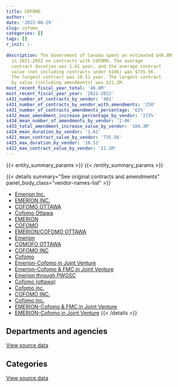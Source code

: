 ```yaml
---
title: COFOMO
author: ''
date: '2022-08-29'
slug: cofomo
categories: []
tags: []
r_init: |-
  
description: The Government of Canada spent an estimated $46.8M
  in 2021-2022 on contracts with COFOMO. The average
  contract duration was 1.61 year, and the average contract
  value (not including contracts under $10k) was $735.5K.
  The longest contract was 10.51 year. The largest contract
  by value (including amendments) was $21.2M.
most_recent_fiscal_year_total: '46.8M'
most_recent_fiscal_year_year: '2021-2022'
s431_number_of_contracts_by_vendor: '402'
s431_number_of_contracts_by_vendor_with_amendments: '250'
s431_number_of_contracts_amendments_percentage: '62%'
s432_mean_amendment_increase_percentage_by_vendor: '273%'
s434_mean_number_of_amendments_by_vendor: '2.06'
s433_total_amendment_increase_value_by_vendor: '104.3M'
s424_mean_duration_by_vendor: '1.61'
s421_mean_contract_value_by_vendor: '735.5K'
s425_max_duration_by_vendor: '10.51'
s422_max_contract_value_by_vendor: '21.2M'
---
```


<script src="/rmarkdown-libs/htmlwidgets/htmlwidgets.js"></script>
<link href="/rmarkdown-libs/datatables-css/datatables-crosstalk.css" rel="stylesheet" />
<script src="/rmarkdown-libs/datatables-binding/datatables.js"></script>
<script src="/rmarkdown-libs/jquery/jquery-3.6.0.min.js"></script>
<link href="/rmarkdown-libs/dt-core-bootstrap/css/dataTables.bootstrap.min.css" rel="stylesheet" />
<link href="/rmarkdown-libs/dt-core-bootstrap/css/dataTables.bootstrap.extra.css" rel="stylesheet" />
<script src="/rmarkdown-libs/dt-core-bootstrap/js/jquery.dataTables.min.js"></script>
<script src="/rmarkdown-libs/dt-core-bootstrap/js/dataTables.bootstrap.min.js"></script>
<link href="/rmarkdown-libs/crosstalk/css/crosstalk.min.css" rel="stylesheet" />
<script src="/rmarkdown-libs/crosstalk/js/crosstalk.min.js"></script>
<script src="/rmarkdown-libs/htmlwidgets/htmlwidgets.js"></script>
<link href="/rmarkdown-libs/datatables-css/datatables-crosstalk.css" rel="stylesheet" />
<script src="/rmarkdown-libs/datatables-binding/datatables.js"></script>
<script src="/rmarkdown-libs/jquery/jquery-3.6.0.min.js"></script>
<link href="/rmarkdown-libs/dt-core-bootstrap/css/dataTables.bootstrap.min.css" rel="stylesheet" />
<link href="/rmarkdown-libs/dt-core-bootstrap/css/dataTables.bootstrap.extra.css" rel="stylesheet" />
<script src="/rmarkdown-libs/dt-core-bootstrap/js/jquery.dataTables.min.js"></script>
<script src="/rmarkdown-libs/dt-core-bootstrap/js/dataTables.bootstrap.min.js"></script>
<link href="/rmarkdown-libs/crosstalk/css/crosstalk.min.css" rel="stylesheet" />
<script src="/rmarkdown-libs/crosstalk/js/crosstalk.min.js"></script>

{{< entity_summary_params >}}
{{< /entity_summary_params >}}

{{< details summary="See original contracts and amendments" panel_body_class="vendor-names-list" >}}
- [Emerion Inc.](https://search.open.canada.ca/en/ct/?sort=contract_value_f%20desc&page=1&search_text=%22Emerion%20Inc.%22)
- [EMERION INC.](https://search.open.canada.ca/en/ct/?sort=contract_value_f%20desc&page=1&search_text=%22EMERION%20INC.%22)
- [COFOMO OTTAWA](https://search.open.canada.ca/en/ct/?sort=contract_value_f%20desc&page=1&search_text=%22COFOMO%20OTTAWA%22)
- [Cofomo Ottawa](https://search.open.canada.ca/en/ct/?sort=contract_value_f%20desc&page=1&search_text=%22Cofomo%20Ottawa%22)
- [EMERION](https://search.open.canada.ca/en/ct/?sort=contract_value_f%20desc&page=1&search_text=%22EMERION%22)
- [COFOMO](https://search.open.canada.ca/en/ct/?sort=contract_value_f%20desc&page=1&search_text=%22COFOMO%22)
- [EMERION/COFOMO OTTAWA](https://search.open.canada.ca/en/ct/?sort=contract_value_f%20desc&page=1&search_text=%22EMERION%2fCOFOMO%20OTTAWA%22)
- [Emerion](https://search.open.canada.ca/en/ct/?sort=contract_value_f%20desc&page=1&search_text=%22Emerion%22)
- [COMOFO OTTAWA](https://search.open.canada.ca/en/ct/?sort=contract_value_f%20desc&page=1&search_text=%22COMOFO%20OTTAWA%22)
- [COFOMO INC](https://search.open.canada.ca/en/ct/?sort=contract_value_f%20desc&page=1&search_text=%22COFOMO%20INC%22)
- [Cofomo](https://search.open.canada.ca/en/ct/?sort=contract_value_f%20desc&page=1&search_text=%22Cofomo%22)
- [Emerion-Cofomo in Joint Venture](https://search.open.canada.ca/en/ct/?sort=contract_value_f%20desc&page=1&search_text=%22Emerion-Cofomo%20in%20Joint%20Venture%22)
- [Emerion-Cofomo & FMC in Joint Venture](https://search.open.canada.ca/en/ct/?sort=contract_value_f%20desc&page=1&search_text=%22Emerion-Cofomo%20%26%20FMC%20in%20Joint%20Venture%22)
- [Emerion through PWGSC](https://search.open.canada.ca/en/ct/?sort=contract_value_f%20desc&page=1&search_text=%22Emerion%20through%20PWGSC%22)
- [Cofomo (ottawa)](https://search.open.canada.ca/en/ct/?sort=contract_value_f%20desc&page=1&search_text=%22Cofomo%20%28ottawa%29%22)
- [Cofomo inc.](https://search.open.canada.ca/en/ct/?sort=contract_value_f%20desc&page=1&search_text=%22Cofomo%20inc.%22)
- [COFOMO INC.](https://search.open.canada.ca/en/ct/?sort=contract_value_f%20desc&page=1&search_text=%22COFOMO%20INC.%22)
- [Cofomo Inc.](https://search.open.canada.ca/en/ct/?sort=contract_value_f%20desc&page=1&search_text=%22Cofomo%20Inc.%22)
- [EMERION-Cofomo & FMC in Joint Venture](https://search.open.canada.ca/en/ct/?sort=contract_value_f%20desc&page=1&search_text=%22EMERION-Cofomo%20%26%20FMC%20in%20Joint%20Venture%22)
- [EMERION-Cofomo in Joint Venture](https://search.open.canada.ca/en/ct/?sort=contract_value_f%20desc&page=1&search_text=%22EMERION-Cofomo%20in%20Joint%20Venture%22)
{{< /details >}}

## Departments and agencies

<div id="htmlwidget-1" style="width:100%;height:auto;" class="datatables html-widget"></div>
<script type="application/json" data-for="htmlwidget-1">{"x":{"style":"bootstrap","filter":"none","vertical":false,"data":[["<a href=\"/departments/aafc-aac/\">Agriculture and Agri-Food Canada<\/a>","<a href=\"/departments/atssc-scdata/\">Administrative Tribunals Support Service of Canada<\/a>","<a href=\"/departments/cbsa-asfc/\">Canada Border Services Agency<\/a>","<a href=\"/departments/cfia-acia/\">Canadian Food Inspection Agency<\/a>","<a href=\"/departments/cic/\">Immigration, Refugees and Citizenship Canada<\/a>","<a href=\"/departments/cnsc-ccsn/\">Canadian Nuclear Safety Commission<\/a>","<a href=\"/departments/cra-arc/\">Canada Revenue Agency<\/a>","<a href=\"/departments/csc-scc/\">Correctional Service of Canada<\/a>","<a href=\"/departments/dfatd-maecd/\">Global Affairs Canada<\/a>","<a href=\"/departments/dfo-mpo/\">Fisheries and Oceans Canada<\/a>","<a href=\"/departments/dnd-mdn/\">National Defence<\/a>","<a href=\"/departments/esdc-edsc/\">Employment and Social Development Canada<\/a>","<a href=\"/departments/ic/\">Innovation, Science and Economic Development Canada<\/a>","<a href=\"/departments/isc-sac/\">Indigenous Services Canada<\/a>","<a href=\"/departments/jus/\">Department of Justice Canada<\/a>","<a href=\"/departments/nrcan-rncan/\">Natural Resources Canada<\/a>","<a href=\"/departments/nserc-crsng/\">Natural Sciences and Engineering Research Council of Canada<\/a>","<a href=\"/departments/oag-bvg/\">Office of the Auditor General of Canada<\/a>","<a href=\"/departments/osfi-bsif/\">Office of the Superintendent of Financial Institutions Canada<\/a>","<a href=\"/departments/pc/\">Parks Canada<\/a>","<a href=\"/departments/pch/\">Canadian Heritage<\/a>","<a href=\"/departments/pco-bcp/\">Privy Council Office<\/a>","<a href=\"/departments/phac-aspc/\">Public Health Agency of Canada<\/a>","<a href=\"/departments/ps-sp/\">Public Safety Canada<\/a>","<a href=\"/departments/pwgsc-tpsgc/\">Public Services and Procurement Canada<\/a>","<a href=\"/departments/rcmp-grc/\">Royal Canadian Mounted Police<\/a>","<a href=\"/departments/ssc-spc/\">Shared Services Canada<\/a>","<a href=\"/departments/tc/\">Transport Canada<\/a>","<a href=\"/departments/tsb-bst/\">Transportation Safety Board of Canada<\/a>"],[1245546.31,null,17519821.96,44790.99,784911.11,415288.11,608162.23,null,823533.68,337125.52,237846.17,220320.85,6305546.72,null,1393303.08,null,442682.75,null,583011.76,357863.33,1304363.6,1099687.76,null,29618.36,786267.74,1339321.59,4273825.45,2325469.77,null],[3734973.13,null,16983157.3,85057.76,1004466.67,610076.19,1975678.35,null,1682455.89,163421.36,863346.65,73641.49,3951196.58,null,1387386.8,103520.09,405312.99,767712.65,1383125.74,484792.69,24860,1154192.64,null,null,2817451.68,1495788.78,4287211.9,2331840.92,94919.09],[5763586.45,null,11285401.38,84825.36,1093252.22,272299.84,3112219.8,112776.48,2203862.18,463239.62,1886955.25,null,3208787.08,14238.26,1121499.23,null,765113.92,1248859.46,1090920.14,731667.88,1222825.59,1152403.62,99666,null,1862849.97,1039825.6,2917634.99,778637.12,533472.63],[7000896.66,39831.99,8246281.32,164666.59,null,437197.91,4315865.61,188823,3693587.68,262528.37,1925940.25,null,5685280.1,39.12,927710.99,null,983909.03,1248859.46,802904.78,2340394.33,2529652.16,236278.7,null,null,3662988.61,543800.42,934136.28,281091.48,373730.38]],"container":"<table class=\"table table-striped table-hover row-border order-column display\">\n  <thead>\n    <tr>\n      <th>Department<\/th>\n      <th>2018-2019<\/th>\n      <th>2019-2020<\/th>\n      <th>2020-2021<\/th>\n      <th>2021-2022<\/th>\n    <\/tr>\n  <\/thead>\n<\/table>","options":{"order":[[4,"desc"]],"pageLength":10,"autoWidth":true,"columnDefs":[{"targets":1,"render":"function(data, type, row, meta) {\n    return type !== 'display' ? data : DTWidget.formatCurrency(data, \"$\", 2, 3, \",\", \".\", true, null);\n  }"},{"targets":2,"render":"function(data, type, row, meta) {\n    return type !== 'display' ? data : DTWidget.formatCurrency(data, \"$\", 2, 3, \",\", \".\", true, null);\n  }"},{"targets":3,"render":"function(data, type, row, meta) {\n    return type !== 'display' ? data : DTWidget.formatCurrency(data, \"$\", 2, 3, \",\", \".\", true, null);\n  }"},{"targets":4,"render":"function(data, type, row, meta) {\n    return type !== 'display' ? data : DTWidget.formatCurrency(data, \"$\", 2, 3, \",\", \".\", true, null);\n  }"},{"width":"16%","targets":[1,2,3,4]},{"className":"dt-right","targets":[1,2,3,4]}],"orderClasses":false}},"evals":["options.columnDefs.0.render","options.columnDefs.1.render","options.columnDefs.2.render","options.columnDefs.3.render"],"jsHooks":[]}</script>
<p class="text-right">
<a href="https://github.com/GoC-Spending/contracts-data/tree/main/data/out/vendors/cofomo/summary_by_fiscal_year_by_department.csv" class="source-data-link btn btn-link">View source data</a>
</p>

## Categories

<div id="htmlwidget-2" style="width:100%;height:auto;" class="datatables html-widget"></div>
<script type="application/json" data-for="htmlwidget-2">{"x":{"style":"bootstrap","filter":"none","vertical":false,"data":[["<a href=\"/categories/other/\">(Other)<\/a>","<a href=\"/categories/facilities_and_construction/\">Facilities and construction<\/a>","<a href=\"/categories/defence/\">Defence<\/a>","<a href=\"/categories/professional_services/\">Professional services<\/a>","<a href=\"/categories/information_technology/\">Information technology<\/a>","<a href=\"/categories/human_capital/\">Human capital<\/a>"],[3469711.09,null,null,1840001.31,37168596.41,null],[3479217.15,null,863346.65,1929667.9,41593355.64,null],[2034296.37,null,1886955.25,3609986.11,36317890.31,217692.05],[1427444,1502173.46,1886955.25,5757729.18,35864495.31,387598.04]],"container":"<table class=\"table table-striped table-hover row-border order-column display\">\n  <thead>\n    <tr>\n      <th>Category<\/th>\n      <th>2018-2019<\/th>\n      <th>2019-2020<\/th>\n      <th>2020-2021<\/th>\n      <th>2021-2022<\/th>\n    <\/tr>\n  <\/thead>\n<\/table>","options":{"order":[[4,"desc"]],"dom":"t","pageLength":30,"autoWidth":true,"columnDefs":[{"targets":1,"render":"function(data, type, row, meta) {\n    return type !== 'display' ? data : DTWidget.formatCurrency(data, \"$\", 2, 3, \",\", \".\", true, null);\n  }"},{"targets":2,"render":"function(data, type, row, meta) {\n    return type !== 'display' ? data : DTWidget.formatCurrency(data, \"$\", 2, 3, \",\", \".\", true, null);\n  }"},{"targets":3,"render":"function(data, type, row, meta) {\n    return type !== 'display' ? data : DTWidget.formatCurrency(data, \"$\", 2, 3, \",\", \".\", true, null);\n  }"},{"targets":4,"render":"function(data, type, row, meta) {\n    return type !== 'display' ? data : DTWidget.formatCurrency(data, \"$\", 2, 3, \",\", \".\", true, null);\n  }"},{"width":"16%","targets":[1,2,3,4]},{"className":"dt-right","targets":[1,2,3,4]}],"orderClasses":false,"lengthMenu":[10,25,30,50,100]}},"evals":["options.columnDefs.0.render","options.columnDefs.1.render","options.columnDefs.2.render","options.columnDefs.3.render"],"jsHooks":[]}</script>
<p class="text-right">
<a href="https://github.com/GoC-Spending/contracts-data/tree/main/data/out/vendors/cofomo/summary_by_fiscal_year_by_category.csv" class="source-data-link btn btn-link">View source data</a>
</p>
